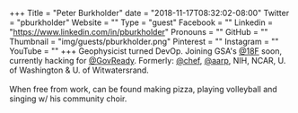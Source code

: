 +++
Title = "Peter Burkholder"
date = "2018-11-17T08:32:02-08:00"
Twitter = "pburkholder"
Website = ""
Type = "guest"
Facebook = ""
Linkedin = "https://www.linkedin.com/in/pburkholder"
Pronouns = ""
GitHub = ""
Thumbnail = "img/guests/pburkholder.png"
Pinterest = ""
Instagram = ""
YouTube = ""
+++
Geophysicist turned DevOp. Joining GSA's <a href = 'https://twitter.com/18F'>@18F</a> soon, currently hacking for <a href = 'https://twitter.com/GovReady'>@GovReady</a>. Formerly: <a href = 'https://twitter.com/chef'>@chef</a>, <a href = 'https://twitter.com/aarp'>@aarp</a>, NIH, NCAR, U. of Washington & U. of Witwatersrand.<br /><br /> When free from work, can be found making pizza, playing volleyball and singing w/ his community choir.
